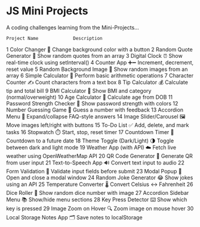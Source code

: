 # JS Mini Projects
A coding challenges learning from the Mini-Projects...
	
    Project Name	         Description
1	Color Changer 🎨	             Change background color with a button
2	Random Quote Generator 📝	     Show random quotes from an array
3	Digital Clock ⏰	                Show real-time clock using setInterval()
4	Counter App ➕➖	              Increment, decrement, reset value
5	Random Background Image 🌄	     Show random images from an array
6	Simple Calculator 🧮	         Perform basic arithmetic operations
7	Character Counter ✍️	         Count characters from a text box
8	Tip Calculator 💰	             Calculate tip and total bill
9	BMI Calculator 🧍	             Show BMI and category (normal/overweight)
10	Age Calculator 🎂	             Calculate age from DOB
11	Password Strength Checker 🔐	 Show password strength with colors
12	Number Guessing Game 🎲	         Guess a number with feedback
13	Accordion Menu 📂	            Expand/collapse FAQ-style answers
14	Image Slider/Carousel 🖼️	     Move images left/right with buttons
15	To-Do List ✅	               Add, delete, and mark tasks
16	Stopwatch ⏱️	                Start, stop, reset timer
17	Countdown Timer 📆	            Countdown to a future date
18	Theme Toggle (Dark/Light) 🌗	Toggle between dark and light mode
19	Weather App (with API) ☁️	    Fetch live weather using OpenWeatherMap API
20	QR Code Generator 🔳	        Generate QR from user input
21	Text-to-Speech App 🔊	        Convert text input to audio
22	Form Validation 🧾	            Validate input fields before submit
23	Modal Popup 🔔	                Open and close a modal window
24	Random Joke Generator 😂	    Show jokes using an API
25	Temperature Converter 🌡️	     Convert Celsius ↔ Fahrenheit
26	Dice Roller 🎲	                Show random dice number with image
27	Accordion Sidebar Menu 📚	    Show/hide menu sections
28	Key Press Detector ⌨️	        Show which key is pressed
29	Image Zoom on Hover 🔍	        Zoom image on mouse hover
30	Local Storage Notes App 🗂️	     Save notes to localStorage
